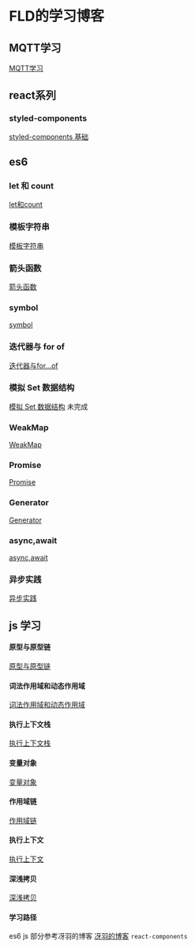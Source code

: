 # FLD的学习博客
## MQTT学习
[MQTT学习](https://github.com/zhengjinmda/blog/blob/master/articles/MQTT.md)
## react系列
### styled-components
[styled-components 基础](https://github.com/zhengjinmda/blog/blob/master/articles/react%E7%B3%BB%E5%88%97/styled-components.md)
## es6
### let 和 count
[let和count](https://github.com/zhengjinmda/blog/blob/master/articles/es6/let%E5%92%8Cconst.md)
### 模板字符串
[模板字符串](https://github.com/zhengjinmda/blog/blob/master/articles/es6/%E6%A8%A1%E6%9D%BF%E5%AD%97%E7%AC%A6%E4%B8%B2.md)
### 箭头函数
[箭头函数](https://github.com/zhengjinmda/blog/blob/master/articles/es6/%E7%AE%AD%E5%A4%B4%E5%87%BD%E6%95%B0.md)
### symbol
[symbol](https://github.com/zhengjinmda/blog/blob/master/articles/es6/Symbol.md)
### 迭代器与 for of
[迭代器与for...of](https://github.com/zhengjinmda/blog/blob/master/articles/es6/%E8%BF%AD%E4%BB%A3%E5%99%A8%E4%B8%8Eforof.md)
### 模拟 Set 数据结构
[模拟 Set 数据结构](https://github.com/zhengjinmda/blog/blob/master/articles/es6/%E6%A8%A1%E6%8B%9FSet%E6%95%B0%E6%8D%AE%E7%BB%93%E6%9E%84.md) 未完成
### WeakMap
[WeakMap](https://github.com/zhengjinmda/blog/blob/master/articles/es6/WeakMap.md)
### Promise
[Promise](https://github.com/zhengjinmda/blog/blob/master/articles/es6/Promise.md)
### Generator
[Generator](https://github.com/zhengjinmda/blog/blob/master/articles/es6/Generator.md)
### async,await
[async,await](https://github.com/zhengjinmda/blog/blob/master/articles/es6/async%EF%BC%8Cawait.md)
### 异步实践
[异步实践]()

## js 学习
#### 原型与原型链
[原型与原型链]()
#### 词法作用域和动态作用域
[词法作用域和动态作用域]()
#### 执行上下文栈
[执行上下文栈]()
#### 变量对象
[变量对象]()
#### 作用域链
[作用域链]()
#### 执行上下文
[执行上下文]()
#### 深浅拷贝
[深浅拷贝]()

#### 学习路径
es6 js 部分参考冴羽的博客
[冴羽的博客](https://github.com/mqyqingfeng/Blog)
`react-components`